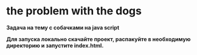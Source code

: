 # the problem with the dogs

**Задача на тему с собачками на java script**

**Для запуска локально скачайте проект, распакуйте в необходимую директорию и запустите index.html.**
